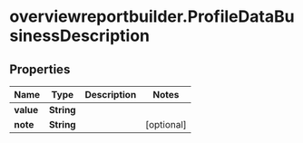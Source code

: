 # overviewreportbuilder.ProfileDataBusinessDescription

## Properties

Name | Type | Description | Notes
------------ | ------------- | ------------- | -------------
**value** | **String** |  | 
**note** | **String** |  | [optional] 


